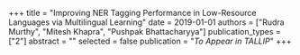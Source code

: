 +++
title = "Improving NER Tagging Performance in Low-Resource Languages via Multilingual Learning"
date = 2019-01-01
authors = ["Rudra Murthy", "Mitesh Khapra", "Pushpak Bhattacharyya"]
publication_types = ["2"]
abstract = ""
selected = false
publication = "*To Appear in TALLIP*"
+++

